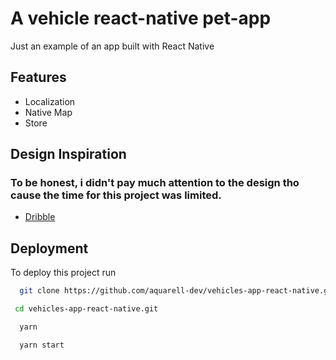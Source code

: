 # A vehicle react-native pet-app

Just an example of an app built with React Native

## Features

- Localization
- Native Map
- Store

## Design Inspiration

### To be honest, i didn't pay much attention to the design tho cause the time for this project was limited.

- [Dribble](https://dribbble.com/shots/16902617--25-Mobile-App-Concept)

## Deployment

To deploy this project run

```bash
  git clone https://github.com/aquarell-dev/vehicles-app-react-native.git
```

```bash
 cd vehicles-app-react-native.git
```

```bash
  yarn
```

```bash
  yarn start
```

